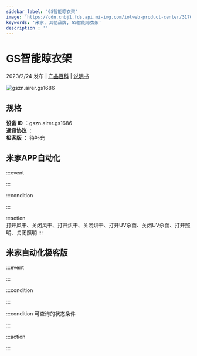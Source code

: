 ```yaml
---
sidebar_label: 'GS智能晾衣架'
image: 'https://cdn.cnbj1.fds.api.mi-img.com/iotweb-product-center/3170712c71ef9f530a5f1d35fe9a0064_1671178959939.png?GalaxyAccessKeyId=AKVGLQWBOVIRQ3XLEW&Expires=9223372036854775807&Signature=ZrPIIaWvIQEtzG33q9xNeHqLrAs='
keywords: '米家, 其他品牌, GS智能晾衣架'
description : ''
---
```

# GS智能晾衣架

2023/2/24 发布 | [产品百科](https://home.mi.com/webapp/content/baike/product/index.html?model=gszn.airer.gs1686/) | [说明书](https://home.mi.com/views/introduction.html?model=gszn.airer.gs1686&region=cn)

![gszn.airer.gs1686](https://cdn.cnbj1.fds.api.mi-img.com/iotweb-product-center/3170712c71ef9f530a5f1d35fe9a0064_1671178959939.png?GalaxyAccessKeyId=AKVGLQWBOVIRQ3XLEW&Expires=9223372036854775807&Signature=ZrPIIaWvIQEtzG33q9xNeHqLrAs=)

## 规格  
> 
**设备 ID** ：gszn.airer.gs1686  
**通讯协议** ：  
**极客版**  ： 待补充 


## 米家APP自动化  

:::event  

:::

:::condition  

:::

:::action   
打开风干、关闭风干、打开烘干、关闭烘干、打开UV杀菌、关闭UV杀菌、打开照明、关闭照明
:::

## 米家自动化极客版  

:::event  

:::

:::condition  

:::

:::condition 可查询的状态条件  

:::

:::action  

:::

        
